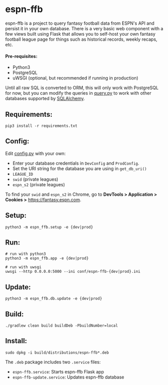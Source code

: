 # espn-ffb
espn-ffb is a project to query fantasy football data from ESPN's API and persist it in your own database. There is a very basic web component with a few views built using Flask that allows you to self-host your own fantasy football league page for things such as historical records, weekly recaps, etc.

#### Pre-requisites:
*  Python3
*  PostgreSQL
*  uWSGI (optional, but recommended if running in production)

Until all raw SQL is converted to ORM, this will only work with PostgreSQL for now, but you can modify the queries in [query.py](espn_ffb/db/query.py) to work with other databases supported by [SQLAlchemy](https://docs.sqlalchemy.org/en/13/core/engines.html).

## Requirements:
```
pip3 install -r requirements.txt
```

## Config:

Edit [config.py](espn_ffb/config.py) with your own:
*  Enter your database credentials in `DevConfig` and `ProdConfig`.
*  Set the URI string for the database you are using in `get_db_uri()`
*  `LEAGUE_ID`
*  `swid` (private leagues)
*  `espn_s2` (private leagues)
  
To find your `swid` and `espn_s2` in Chrome, go to **DevTools > Application > Cookies >** https://fantasy.espn.com.

## Setup:
```
python3 -m espn_ffb.setup -e {dev|prod}
```

## Run:
```
# run with python3
python3 -m espn_ffb.app -e {dev|prod}

# run with uwsgi
uwsgi --http 0.0.0.0:5000 --ini conf/espn-ffb-{dev|prod}.ini
```

## Update:
```
python3 -m espn_ffb.db.update -e {dev|prod}
```

## Build:
```
./gradlew clean build buildDeb -PbuildNumber=local
```

## Install:
```
sudo dpkg -i build/distributions/espn-ffb*.deb
```

The `.deb` package includes two `.service` files:
*  `espn-ffb.service`: Starts espn-ffb Flask app
*  `espn-ffb-update.service`: Updates espn-ffb database